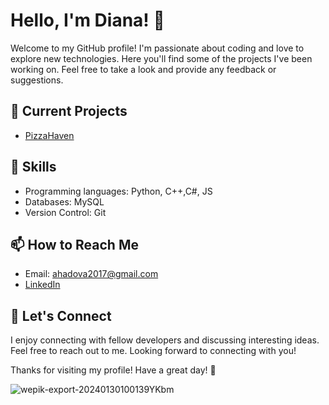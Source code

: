 
# Hello, I'm Diana! 👋
Welcome to my GitHub profile! I'm passionate about coding and love to explore new technologies. Here you'll find some of the projects I've been working on. Feel free to take a look and provide any feedback or suggestions.

## 🔭 Current Projects
- [PizzaHaven](https://github.com/19g9nd/RestaurantApp)
## 🌱 Skills

- Programming languages: Python, C++,C#, JS
- Databases: MySQL
- Version Control: Git

## 📫 How to Reach Me

- Email: ahadova2017@gmail.com
- [LinkedIn](https://az.linkedin.com/in/diana-ahadova-0003691b1)

## 💬 Let's Connect

I enjoy connecting with fellow developers and discussing interesting ideas. Feel free to reach out to me. Looking forward to connecting with you!


Thanks for visiting my profile! Have a great day! 🚀

![wepik-export-20240130100139YKbm](https://github.com/19g9nd/19g9nd/assets/113902162/59297eb4-406e-4318-9442-b02ff94ae371)
